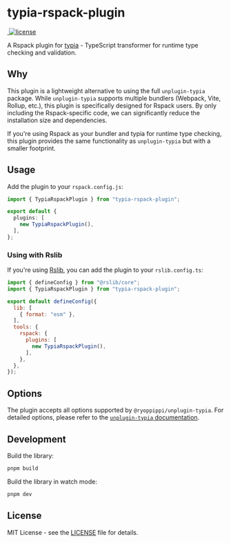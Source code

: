 # typia-rspack-plugin

<p>
  <a aria-label="NPM version" href="https://www.npmjs.com/package/typia-rspack-plugin">
    <img alt="" src="https://img.shields.io/npm/v/typia-rspack-plugin?logo=npm">
  </a>
  <a aria-label="License" href="https://github.com/colinaaa/typia-rspack-plugin/blob/main/LICENSE">
    <img src="https://img.shields.io/badge/License-MIT-blue" alt="license" />
  </a>
</p>

A Rspack plugin for [typia](https://github.com/samchon/typia) - TypeScript transformer for runtime type checking and validation.

## Why

This plugin is a lightweight alternative to using the full `unplugin-typia` package. While `unplugin-typia` supports multiple bundlers (Webpack, Vite, Rollup, etc.), this plugin is specifically designed for Rspack users. By only including the Rspack-specific code, we can significantly reduce the installation size and dependencies.

If you're using Rspack as your bundler and typia for runtime type checking, this plugin provides the same functionality as `unplugin-typia` but with a smaller footprint.

## Usage

Add the plugin to your `rspack.config.js`:

```typescript
import { TypiaRspackPlugin } from "typia-rspack-plugin";

export default {
  plugins: [
    new TypiaRspackPlugin(),
  ],
};
```

### Using with Rslib

If you're using [Rslib](https://github.com/web-infra-dev/rslib), you can add the plugin to your `rslib.config.ts`:

```javascript
import { defineConfig } from "@rslib/core";
import { TypiaRspackPlugin } from "typia-rspack-plugin";

export default defineConfig({
  lib: [
    { format: "esm" },
  ],
  tools: {
    rspack: {
      plugins: [
        new TypiaRspackPlugin(),
      ],
    },
  },
});
```

## Options

The plugin accepts all options supported by `@ryoppippi/unplugin-typia`. For detailed options, please refer to the [`unplugin-typia` documentation](https://github.com/ryoppippi/unplugin-typia).

## Development

Build the library:

```bash
pnpm build
```

Build the library in watch mode:

```bash
pnpm dev
```

## License

MIT License - see the [LICENSE](LICENSE) file for details.
